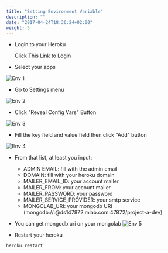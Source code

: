 ```yaml
---
title: "Setting Environment Variable"
description: ""
date: "2017-04-24T18:36:24+02:00"
weight: 5
---
```


- Login to your Heroku

	[Click This Link to Login](https://id.heroku.com/login)

- Select your apps

![Env 1](/coding-guidelines/setting-env-variable/env1.png)

- Go to Settings menu

![Env 2](/coding-guidelines/setting-env-variable/env2.png)

- Click "Reveal Config Vars" Button

![Env 3](/coding-guidelines/setting-env-variable/env3.png)

- Fill the key field and value field then click "Add" button

![Env 4](/coding-guidelines/setting-env-variable/env4.png)

- From that list, at least you input:
	- ADMIN EMAIL: fill with the admin email
	- DOMAIN: fill with your heroku domain
	- MAILER_EMAIL_ID: your account mailer
	- MAILER_FROM: your account mailer
	- MAILER_PASSWORD: your password
	- MAILER_SERVICE_PROVIDER: your smtp service
	- MONGOLAB_URI: your mongodb URI (mongodb://<dbuser>:<dbpassword>@ds147872.mlab.com:47872/project-a-dev)

- You can get mongodb uri on your mongolab
![Env 5](/coding-guidelines/setting-env-variable/env5.png)

- Restart your heroku

```bash
heroku restart
```